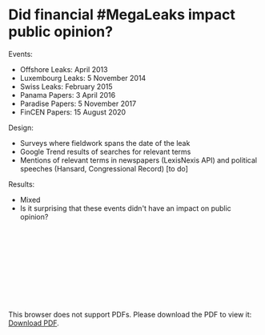 # Did financial #MegaLeaks impact public opinion?

Events:
- Offshore Leaks: April 2013
- Luxembourg Leaks: 5 November 2014
- Swiss Leaks: February 2015
- Panama Papers: 3 April 2016
- Paradise Papers: 5 November 2017
- FinCEN Papers: 15 August 2020 

Design:
- Surveys where fieldwork spans the date of the leak
- Google Trend results of searches for relevant terms
- Mentions of relevant terms in newspapers (LexisNexis API) and political speeches (Hansard, Congressional Record) [to do]

Results:
- Mixed
- Is it surprising that these events didn't have an impact on public opinion?

<object data="https://raw.githubusercontent.com/MatteoTiratelli/MegaLeaksPublicOpinion/main/Results.pdf" type="application/pdf" width="500px">
    <embed src="https://raw.githubusercontent.com/MatteoTiratelli/MegaLeaksPublicOpinion/main/Results.pdf">
            <p>This browser does not support PDFs. Please download the PDF to view it: <a href="https://raw.githubusercontent.com/MatteoTiratelli/MegaLeaksPublicOpinion/main/Results.pdf">Download PDF</a>.</p>
    </embed>
</object>
